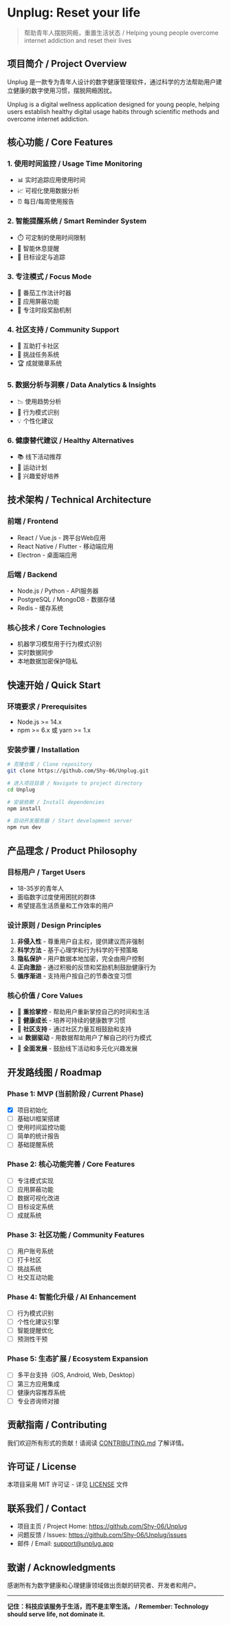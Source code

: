 # Unplug: Reset your life

> 帮助青年人摆脱网瘾，重置生活状态 / Helping young people overcome internet addiction and reset their lives

## 项目简介 / Project Overview

Unplug 是一款专为青年人设计的数字健康管理软件，通过科学的方法帮助用户建立健康的数字使用习惯，摆脱网瘾困扰。

Unplug is a digital wellness application designed for young people, helping users establish healthy digital usage habits through scientific methods and overcome internet addiction.

## 核心功能 / Core Features

### 1. 使用时间监控 / Usage Time Monitoring
- 📊 实时追踪应用使用时间
- 📈 可视化使用数据分析
- ⏰ 每日/每周使用报告

### 2. 智能提醒系统 / Smart Reminder System
- ⏱️ 可定制的使用时间限制
- 🔔 智能休息提醒
- 🎯 目标设定与追踪

### 3. 专注模式 / Focus Mode
- 🎯 番茄工作法计时器
- 🚫 应用屏蔽功能
- 🌟 专注时段奖励机制

### 4. 社区支持 / Community Support
- 👥 互助打卡社区
- 💪 挑战任务系统
- 🏆 成就徽章系统

### 5. 数据分析与洞察 / Data Analytics & Insights
- 📉 使用趋势分析
- 🧠 行为模式识别
- 💡 个性化建议

### 6. 健康替代建议 / Healthy Alternatives
- 📚 线下活动推荐
- 🏃 运动计划
- 🎨 兴趣爱好培养

## 技术架构 / Technical Architecture

### 前端 / Frontend
- React / Vue.js - 跨平台Web应用
- React Native / Flutter - 移动端应用
- Electron - 桌面端应用

### 后端 / Backend
- Node.js / Python - API服务器
- PostgreSQL / MongoDB - 数据存储
- Redis - 缓存系统

### 核心技术 / Core Technologies
- 机器学习模型用于行为模式识别
- 实时数据同步
- 本地数据加密保护隐私

## 快速开始 / Quick Start

### 环境要求 / Prerequisites
- Node.js >= 14.x
- npm >= 6.x 或 yarn >= 1.x

### 安装步骤 / Installation

```bash
# 克隆仓库 / Clone repository
git clone https://github.com/Shy-06/Unplug.git

# 进入项目目录 / Navigate to project directory
cd Unplug

# 安装依赖 / Install dependencies
npm install

# 启动开发服务器 / Start development server
npm run dev
```

## 产品理念 / Product Philosophy

### 目标用户 / Target Users
- 18-35岁的青年人
- 面临数字过度使用困扰的群体
- 希望提高生活质量和工作效率的用户

### 设计原则 / Design Principles
1. **非侵入性** - 尊重用户自主权，提供建议而非强制
2. **科学方法** - 基于心理学和行为科学的干预策略
3. **隐私保护** - 用户数据本地加密，完全由用户控制
4. **正向激励** - 通过积极的反馈和奖励机制鼓励健康行为
5. **循序渐进** - 支持用户按自己的节奏改变习惯

### 核心价值 / Core Values
- 🎯 **重拾掌控** - 帮助用户重新掌控自己的时间和生活
- 🌱 **健康成长** - 培养可持续的健康数字习惯
- 🤝 **社区支持** - 通过社区力量互相鼓励和支持
- 📊 **数据驱动** - 用数据帮助用户了解自己的行为模式
- 🎨 **全面发展** - 鼓励线下活动和多元化兴趣发展

## 开发路线图 / Roadmap

### Phase 1: MVP (当前阶段 / Current Phase)
- [x] 项目初始化
- [ ] 基础UI框架搭建
- [ ] 使用时间监控功能
- [ ] 简单的统计报告
- [ ] 基础提醒系统

### Phase 2: 核心功能完善 / Core Features
- [ ] 专注模式实现
- [ ] 应用屏蔽功能
- [ ] 数据可视化改进
- [ ] 目标设定系统
- [ ] 成就系统

### Phase 3: 社区功能 / Community Features
- [ ] 用户账号系统
- [ ] 打卡社区
- [ ] 挑战系统
- [ ] 社交互动功能

### Phase 4: 智能化升级 / AI Enhancement
- [ ] 行为模式识别
- [ ] 个性化建议引擎
- [ ] 智能提醒优化
- [ ] 预测性干预

### Phase 5: 生态扩展 / Ecosystem Expansion
- [ ] 多平台支持（iOS, Android, Web, Desktop）
- [ ] 第三方应用集成
- [ ] 健康内容推荐系统
- [ ] 专业咨询师对接

## 贡献指南 / Contributing

我们欢迎所有形式的贡献！请阅读 [CONTRIBUTING.md](CONTRIBUTING.md) 了解详情。

## 许可证 / License

本项目采用 MIT 许可证 - 详见 [LICENSE](LICENSE) 文件

## 联系我们 / Contact

- 项目主页 / Project Home: https://github.com/Shy-06/Unplug
- 问题反馈 / Issues: https://github.com/Shy-06/Unplug/issues
- 邮件 / Email: support@unplug.app

## 致谢 / Acknowledgments

感谢所有为数字健康和心理健康领域做出贡献的研究者、开发者和用户。

---

**记住：科技应该服务于生活，而不是主宰生活。 / Remember: Technology should serve life, not dominate it.**
